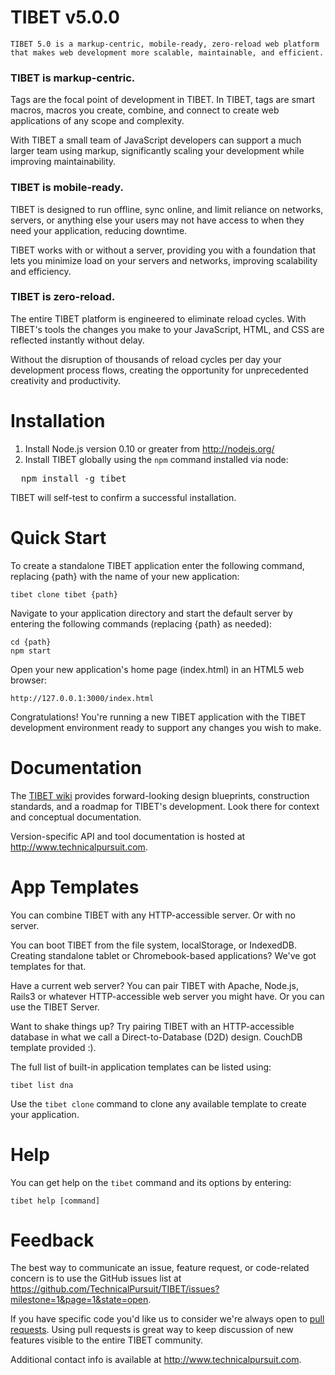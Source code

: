 # TIBET v5.0.0

    TIBET 5.0 is a markup-centric, mobile-ready, zero-reload web platform
    that makes web development more scalable, maintainable, and efficient.

### TIBET is markup-centric.
Tags are the focal point of development in TIBET. In TIBET, tags are
smart macros, macros you create, combine, and connect to create web
applications of any scope and complexity.

With TIBET a small team of JavaScript developers can support a much
larger team using markup, significantly scaling your development while 
improving maintainability.

### TIBET is mobile-ready.
TIBET is designed to run offline, sync online, and limit reliance 
on networks, servers, or anything else your users may not have access to
when they need your application, reducing downtime.

TIBET works with or without a server, providing you with a foundation
that lets you minimize load on your servers and networks, improving
scalability and efficiency.

### TIBET is zero-reload.
The entire TIBET platform is engineered to eliminate reload cycles. With
TIBET's tools the changes you make to your JavaScript, HTML, and CSS are
reflected instantly without delay.

Without the disruption of thousands of reload cycles per day your
development process flows, creating the opportunity for unprecedented
creativity and productivity.

# Installation

1. Install Node.js version 0.10 or greater from http://nodejs.org/
2. Install TIBET globally using the `npm` command installed via node:<br/>
<pre>
  npm install -g tibet
</pre>

TIBET will self-test to confirm a successful installation.

# Quick Start

To create a standalone TIBET application enter the following command,
replacing {path} with the name of your new application:

    tibet clone tibet {path}

Navigate to your application directory and start the default server by
entering the following commands (replacing {path} as needed):

    cd {path}
    npm start

Open your new application's home page (index.html) in an HTML5 web browser:

    http://127.0.0.1:3000/index.html

Congratulations! You're running a new TIBET application with the TIBET
development environment ready to support any changes you wish to make.

# Documentation

The [TIBET wiki](https://github.com/TechnicalPursuit/TIBET/wiki)
provides forward-looking design blueprints, construction standards, and
a roadmap for TIBET's development. Look there for context and conceptual
documentation.

Version-specific API and tool documentation is hosted at
<http://www.technicalpursuit.com>.

# App Templates

You can combine TIBET with any HTTP-accessible server. Or with no server.

You can boot TIBET from the file system, localStorage, or IndexedDB.
Creating standalone tablet or Chromebook-based applications? We've got
templates for that.

Have a current web server? You can pair TIBET with Apache, Node.js,
Rails3 or whatever HTTP-accessible web server you might have. Or you can
use the TIBET Server.

Want to shake things up? Try pairing TIBET with an HTTP-accessible
database in what we call a Direct-to-Database (D2D) design. CouchDB
template provided :).

The full list of built-in application templates can be listed using:

    tibet list dna

Use the `tibet clone` command to clone any available template to
create your application.

# Help

You can get help on the `tibet` command and its options by entering:

    tibet help [command]

# Feedback

The best way to communicate an issue, feature request, or code-related concern
is to use the GitHub issues list at https://github.com/TechnicalPursuit/TIBET/issues?milestone=1&page=1&state=open.

If you have specific code you'd like us to consider we're always open to [pull
requests](http://help.github.com/articles/using-pull-requests). Using pull
requests is great way to keep discussion of new features visible to the entire
TIBET community.

Additional contact info is available at <http://www.technicalpursuit.com>. 

